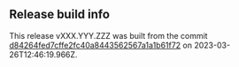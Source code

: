 
## Release build info

This release vXXX.YYY.ZZZ was built from the commit [d84264fed7cffe2fc40a8443562567a1a1b61f72](https://github.com/kattecon/gh-release-maker-test/tree/d84264fed7cffe2fc40a8443562567a1a1b61f72) on 2023-03-26T12:46:19.966Z.
        